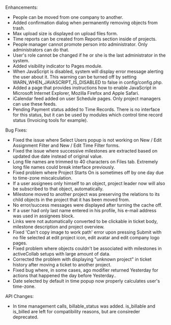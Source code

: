 Enhancements:

* People can be moved from one company to another.
* Added confirmation dialog when permanently removing objects from trash.
* Max upload size is displayed on upload files form.
* Time reports can be created from Reports section inside of projects.
* People manager cannot promote person into administrator. Only administrators can do that.
* User's role cannot be changed if he or she is the last administrator in the system.
* Added visibility indicator to Pages module.
* When JavaScript is disabled, system will display error message alerting the user about it. This warning can be turned off by setting WARN_WHEN_JAVASCRIPT_IS_DISABLED to false in config/config.php.
* Added a page that provides instructions how to enable JavaScript in Microsoft Internet Explorer, Mozilla Firefox and Apple Safari.
* iCalendar feed added on user Schedule pages. Only project managers can use these feeds.
* Pending Payment status added to Time Records. There is no interface for this status, but it can be used by modules which control time record status (Invoicing tools for example).

Bug Fixes:

* Fixed the issue where Select Users popup is not working on New / Edit Assignment Filter and New / Edit Time Filter forms.
* Fixed the issue where successive milestones are extracted based on updated due date instead of original value.
* Long file names are trimmed to 40 characters on Files tab. Extremely long file names could break interface previously.
* Fixed problem where Project Starts On is sometimes off by one day due to time-zone miscalculation.
* If a user assignees only himself to an object, project leader now will also be subscribed to that object, automatically.
* Milestone moved to another project was preserving the relations to its child objects in the project that it has been moved from.
* No error/success messages were displayed after turning the cache off.
* If a user had only last name entered in his profile, his e-mail address was used in assignees block.
* Links were not automatically converted to be clickable in ticket body, milestone description and project overview.
* Fixed 'Can't copy image to work path' error upon pressing Submit with no file selected at edit project icon, edit avatar and edit company logo pages.
* Fixed problem where objects couldn't be associated with milestones in activeCollab setups with large amount of data.
* Corrected the problem with displaying "unknown project" in ticket history after moving a ticket to another project.
* Fixed bug where, in some cases, ago modifier returned Yesterday for actions that happened the day before Yesterday..
* Date selected by default in time popup now properly calculates user's time-zone.

API Changes:

* In time management calls, billable_status was added. is_billable and is_billed are left for compatibility reasons, but are consireder deprecated.
